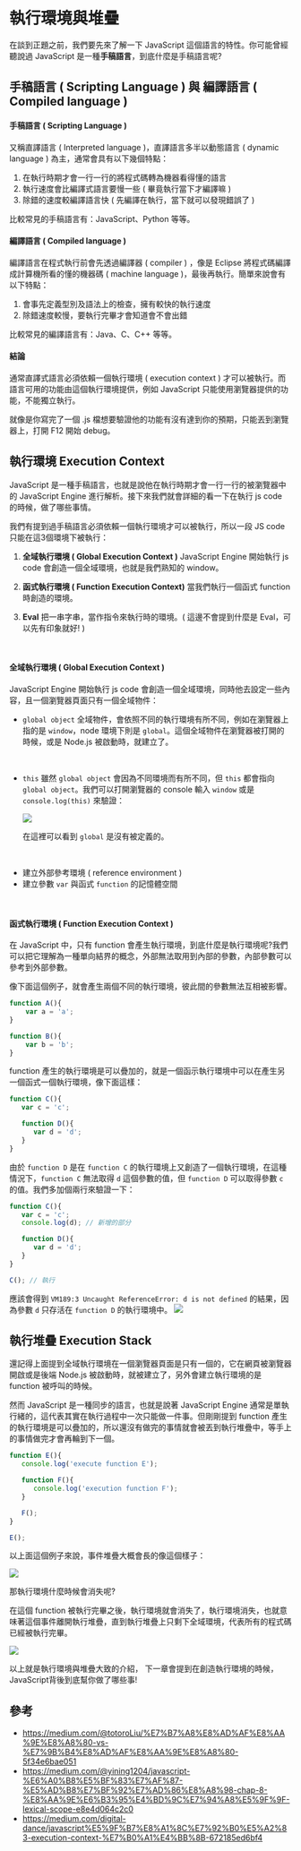 # 執行環境與堆疊
在談到正題之前，我們要先來了解一下 JavaScript 這個語言的特性。你可能曾經聽說過 JavaScript 是一種**手稿語言**，到底什麼是手稿語言呢?

## 手稿語言 ( Scripting Language ) 與 編譯語言 ( Compiled language )

#### 手稿語言 ( Scripting Language )
又稱直譯語言 ( Interpreted language )，直譯語言多半以動態語言 ( dynamic language ) 為主，通常會具有以下幾個特點：

1. 在執行時期才會一行一行的將程式碼轉為機器看得懂的語言
2. 執行速度會比編譯式語言要慢一些 ( 畢竟執行當下才編譯嘛 )
3. 除錯的速度較編譯語言快 ( 先編譯在執行，當下就可以發現錯誤了 )

比較常見的手稿語言有：JavaScript、Python 等等。
<br/>

#### 編譯語言 ( Compiled language )
編譯語言在程式執行前會先透過編譯器 ( compiler ) ，像是 Eclipse 將程式碼編譯成計算機所看的懂的機器碼 ( machine language )，最後再執行。簡單來說會有以下特點：

1. 會事先定義型別及語法上的檢查，擁有較快的執行速度
2. 除錯速度較慢，要執行完畢才會知道會不會出錯

比較常見的編譯語言有：Java、C、C++ 等等。

#### 結論
通常直譯式語言必須依賴一個執行環境 ( execution context ) 才可以被執行。而語言可用的功能由這個執行環境提供，例如 JavaScript 只能使用瀏覽器提供的功能，不能獨立執行。

就像是你寫完了一個 .js 檔想要驗證他的功能有沒有達到你的預期，只能丟到瀏覽器上，打開 F12 開始 debug。

## 執行環境 Execution Context
JavaScript 是一種手稿語言，也就是說他在執行時期才會一行一行的被瀏覽器中的 JavaScript Engine 進行解析。接下來我們就會詳細的看一下在執行 js code 的時候，做了哪些事情。

我們有提到過手稿語言必須依賴一個執行環境才可以被執行，所以一段 JS code 只能在這3個環境下被執行：

1. **全域執行環境 ( Global Execution Context )**
JavaScript Engine 開始執行 js code 會創造一個全域環境，也就是我們熟知的 window。

2. **函式執行環境 ( Function Execution Context)**
當我們執行一個函式 function 時創造的環境。

3. **Eval**
把一串字串，當作指令來執行時的環境。( 這邊不會提到什麼是 Eval，可以先有印象就好! )
<br/>

#### 全域執行環境 ( Global Execution Context )
JavaScript Engine 開始執行 js code 會創造一個全域環境，同時他去設定一些內容，且一個瀏覽器頁面只有一個全域物件：

* `global object`
全域物件，會依照不同的執行環境有所不同，例如在瀏覽器上指的是 `window`，node 環境下則是 `global`。這個全域物件在瀏覽器被打開的時候，或是 Node.js 被啟動時，就建立了。
<br/>

* `this`
雖然 `global object` 會因為不同環境而有所不同，但 `this` 都會指向 `global object`。我們可以打開瀏覽器的 console 輸入 `window` 或是 `console.log(this)` 來驗證：

   ![ ](/images/execution-2.png)

   在這裡可以看到 `global` 是沒有被定義的。
<br/>

* 建立外部參考環境 ( reference environment )
* 建立參數 `var` 與函式 `function` 的記憶體空間
<br/>

#### 函式執行環境 ( Function Execution Context )
在 JavaScript 中，只有 function 會產生執行環境，到底什麼是執行環境呢?我們可以把它理解為一種單向結界的概念，外部無法取用到內部的參數，內部參數可以參考到外部參數。

像下面這個例子，就會產生兩個不同的執行環境，彼此間的參數無法互相被影響。

```javascript
function A(){
    var a = 'a';
}

function B(){
    var b = 'b';
}
```

function 產生的執行環境是可以疊加的，就是一個函示執行環境中可以在產生另一個函式一個執行環境，像下面這樣：

```javascript
function C(){
   var c = 'c';

   function D(){
      var d = 'd';
   }
}
```
由於 `function D` 是在 `function C` 的執行環境上又創造了一個執行環境，在這種情況下，`function C` 無法取得 `d` 這個參數的值，但 `function D` 可以取得參數 `c` 的值。我們多加個兩行來驗證一下：

```javascript
function C(){
   var c = 'c';
   console.log(d); // 新增的部分

   function D(){
      var d = 'd';
   }
}

C(); // 執行
```
應該會得到 `VM189:3 Uncaught ReferenceError: d is not defined` 的結果，因為參數 `d` 只存活在 `function D` 的執行環境中。
![ ](/images/execution-3.png)
<br/>

## 執行堆疊 Execution Stack
還記得上面提到全域執行環境在一個瀏覽器頁面是只有一個的，它在網頁被瀏覽器開啟或是後端 Node.js 被啟動時，就被建立了，另外會建立執行環境的是 function 被呼叫的時候。

然而 JavaScript 是一種同步的語言，也就是說著 JavaScript Engine 通常是單執行緒的，這代表其實在執行過程中一次只能做一件事。但剛剛提到 function 產生的執行環境是可以疊加的，所以還沒有做完的事情就會被丟到執行堆疊中，等手上的事情做完才會再輪到下一個。

```javascript
function E(){
   console.log('execute function E');

   function F(){
      console.log('execution function F');
   }

   F();
}

E();
```
以上面這個例子來說，事件堆疊大概會長的像這個樣子：

![ ](/images/execution-4.png)

那執行環境什麼時候會消失呢?

在這個 function 被執行完畢之後，執行環境就會消失了，執行環境消失，也就意味著這個事件離開執行堆疊，直到執行堆疊上只剩下全域環境，代表所有的程式碼已經被執行完畢。

![ ](/images/execution-5.png)

以上就是執行環境與堆疊大致的介紹，
下一章會提到在創造執行環境的時候，JavaScript背後到底幫你做了哪些事!

## 參考
* https://medium.com/@totoroLiu/%E7%B7%A8%E8%AD%AF%E8%AA%9E%E8%A8%80-vs-%E7%9B%B4%E8%AD%AF%E8%AA%9E%E8%A8%80-5f34e6bae051
* https://medium.com/@yining1204/javascript-%E6%A0%B8%E5%BF%83%E7%AF%87-%E5%AD%B8%E7%BF%92%E7%AD%86%E8%A8%98-chap-8-%E8%AA%9E%E6%B3%95%E4%BD%9C%E7%94%A8%E5%9F%9F-lexical-scope-e8e4d064c2c0
* https://medium.com/digital-dance/javascript%E5%9F%B7%E8%A1%8C%E7%92%B0%E5%A2%83-execution-context-%E7%B0%A1%E4%BB%8B-672185ed6bf4 